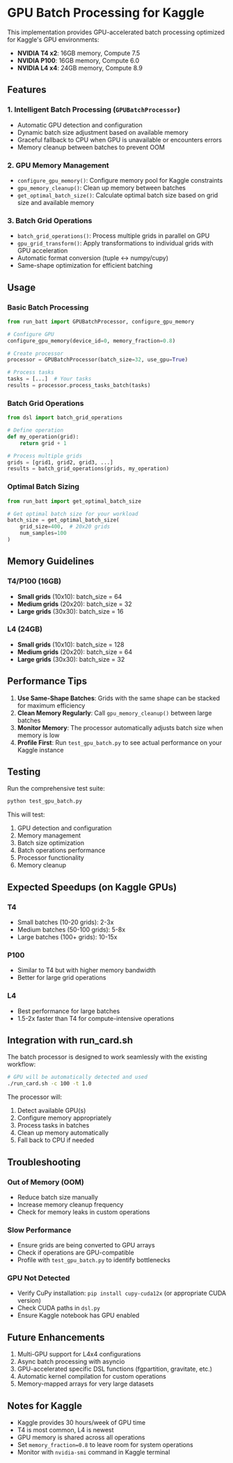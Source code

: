 # GPU Batch Processing for Kaggle

This implementation provides GPU-accelerated batch processing optimized for Kaggle's GPU environments:
- **NVIDIA T4 x2**: 16GB memory, Compute 7.5
- **NVIDIA P100**: 16GB memory, Compute 6.0  
- **NVIDIA L4 x4**: 24GB memory, Compute 8.9

## Features

### 1. Intelligent Batch Processing (`GPUBatchProcessor`)
- Automatic GPU detection and configuration
- Dynamic batch size adjustment based on available memory
- Graceful fallback to CPU when GPU is unavailable or encounters errors
- Memory cleanup between batches to prevent OOM

### 2. GPU Memory Management
- `configure_gpu_memory()`: Configure memory pool for Kaggle constraints
- `gpu_memory_cleanup()`: Clean up memory between batches
- `get_optimal_batch_size()`: Calculate optimal batch size based on grid size and available memory

### 3. Batch Grid Operations
- `batch_grid_operations()`: Process multiple grids in parallel on GPU
- `gpu_grid_transform()`: Apply transformations to individual grids with GPU acceleration
- Automatic format conversion (tuple ↔ numpy/cupy)
- Same-shape optimization for efficient batching

## Usage

### Basic Batch Processing

```python
from run_batt import GPUBatchProcessor, configure_gpu_memory

# Configure GPU
configure_gpu_memory(device_id=0, memory_fraction=0.8)

# Create processor
processor = GPUBatchProcessor(batch_size=32, use_gpu=True)

# Process tasks
tasks = [...]  # Your tasks
results = processor.process_tasks_batch(tasks)
```

### Batch Grid Operations

```python
from dsl import batch_grid_operations

# Define operation
def my_operation(grid):
    return grid + 1

# Process multiple grids
grids = [grid1, grid2, grid3, ...]
results = batch_grid_operations(grids, my_operation)
```

### Optimal Batch Sizing

```python
from run_batt import get_optimal_batch_size

# Get optimal batch size for your workload
batch_size = get_optimal_batch_size(
    grid_size=400,  # 20x20 grids
    num_samples=100
)
```

## Memory Guidelines

### T4/P100 (16GB)
- **Small grids** (10x10): batch_size = 64
- **Medium grids** (20x20): batch_size = 32
- **Large grids** (30x30): batch_size = 16

### L4 (24GB)
- **Small grids** (10x10): batch_size = 128
- **Medium grids** (20x20): batch_size = 64
- **Large grids** (30x30): batch_size = 32

## Performance Tips

1. **Use Same-Shape Batches**: Grids with the same shape can be stacked for maximum efficiency
2. **Clean Memory Regularly**: Call `gpu_memory_cleanup()` between large batches
3. **Monitor Memory**: The processor automatically adjusts batch size when memory is low
4. **Profile First**: Run `test_gpu_batch.py` to see actual performance on your Kaggle instance

## Testing

Run the comprehensive test suite:

```bash
python test_gpu_batch.py
```

This will test:
1. GPU detection and configuration
2. Memory management
3. Batch size optimization
4. Batch operations performance
5. Processor functionality
6. Memory cleanup

## Expected Speedups (on Kaggle GPUs)

### T4
- Small batches (10-20 grids): 2-3x
- Medium batches (50-100 grids): 5-8x
- Large batches (100+ grids): 10-15x

### P100
- Similar to T4 but with higher memory bandwidth
- Better for large grid operations

### L4
- Best performance for large batches
- 1.5-2x faster than T4 for compute-intensive operations

## Integration with run_card.sh

The batch processor is designed to work seamlessly with the existing workflow:

```bash
# GPU will be automatically detected and used
./run_card.sh -c 100 -t 1.0
```

The processor will:
1. Detect available GPU(s)
2. Configure memory appropriately
3. Process tasks in batches
4. Clean up memory automatically
5. Fall back to CPU if needed

## Troubleshooting

### Out of Memory (OOM)
- Reduce batch size manually
- Increase memory cleanup frequency
- Check for memory leaks in custom operations

### Slow Performance
- Ensure grids are being converted to GPU arrays
- Check if operations are GPU-compatible
- Profile with `test_gpu_batch.py` to identify bottlenecks

### GPU Not Detected
- Verify CuPy installation: `pip install cupy-cuda12x` (or appropriate CUDA version)
- Check CUDA paths in `dsl.py`
- Ensure Kaggle notebook has GPU enabled

## Future Enhancements

1. Multi-GPU support for L4x4 configurations
2. Async batch processing with asyncio
3. GPU-accelerated specific DSL functions (fgpartition, gravitate, etc.)
4. Automatic kernel compilation for custom operations
5. Memory-mapped arrays for very large datasets

## Notes for Kaggle

- Kaggle provides 30 hours/week of GPU time
- T4 is most common, L4 is newest
- GPU memory is shared across all operations
- Set `memory_fraction=0.8` to leave room for system operations
- Monitor with `nvidia-smi` command in Kaggle terminal

